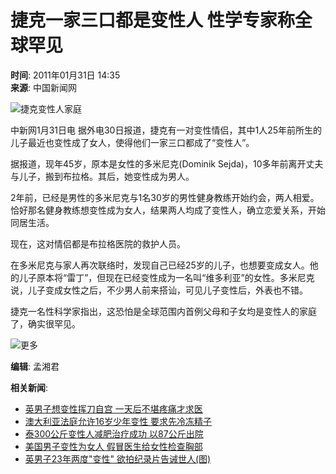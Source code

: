 # 捷克一家三口都是变性人 性学专家称全球罕见

**时间**: 2011年01月31日 14:35  
**来源**: 中国新闻网  

![捷克变性人家庭](http://www.chinanews.com/fileftp/2010/04/2010-04-23/U76P4T47D13180F981DT20100423110629.jpg)

中新网1月31日电 据外电30日报道，捷克有一对变性情侣，其中1人25年前所生的儿子最近也变性成了女人，使得他们一家三口都成了“变性人”。

据报道，现年45岁，原本是女性的多米尼克(Dominik Sejda)，10多年前离开丈夫与儿子，搬到布拉格。其后，她变性成为男人。

2年前，已经是男性的多米尼克与1名30岁的男性健身教练开始约会，两人相爱。恰好那名健身教练想变性成为女人，结果两人均成了变性人，确立恋爱关系，开始同居生活。

现在，这对情侣都是布拉格医院的救护人员。

在多米尼克与家人再次联络时，发现自己已经25岁的儿子，也想要变成女人。他的儿子原本将“雷丁”，但现在已经变性成为一名叫“维多利亚”的女性。多米尼克说，儿子变成女性之后，不少男人前来搭讪，可见儿子变性后，外表也不错。

捷克一名性科学家指出，这恐怕是全球范围内首例父母和子女均是变性人的家庭了，确实很罕见。

![更多](http://www.chinanews.com/fileftp/2010/10/2010-10-20/U76P4T47D15735F979DT20101021094436.jpg)

**编辑**: 孟湘君  

**相关新闻**:
- [英男子想变性挥刀自宫 一天后不堪疼痛才求医](http://www.chinanews.com/gj/2011/01-04/2765092.shtml)
- [澳大利亚法庭允许16岁少年变性 要求先冷冻精子](http://www.chinanews.com/gj/2010/12-29/2755151.shtml)
- [泰300公斤变性人减肥治疗成功 以87公斤出院](http://www.chinanews.com/gj/2010/12-17/2730264.shtml)
- [美国男子变性为女人 假冒医生给女性检查胸部](http://www.chinanews.com/gj/2010/11-19/2667512.shtml)
- [英男子23年两度"变性" 欲拍纪录片告诫世人(图)](http://www.chinanews.com/gj/2010/11-09/2642560.shtml)